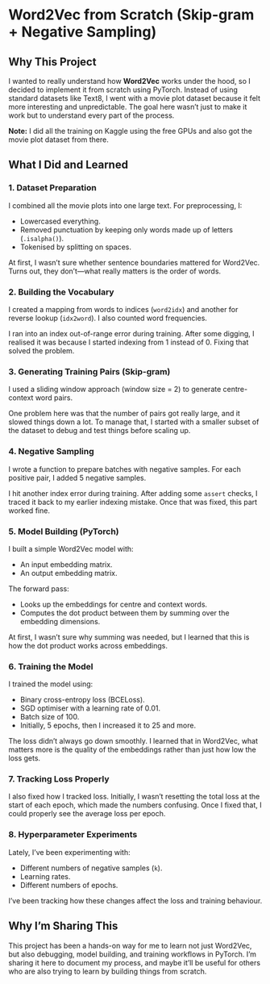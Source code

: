 # Word2Vec from Scratch (Skip-gram + Negative Sampling)

## Why This Project

I wanted to really understand how **Word2Vec** works under the hood, so I decided to implement it from scratch using PyTorch. Instead of using standard datasets like Text8, I went with a movie plot dataset because it felt more interesting and unpredictable. The goal here wasn’t just to make it work but to understand every part of the process.

**Note:** I did all the training on Kaggle using the free GPUs and also got the movie plot dataset from there.


## What I Did and Learned

### 1. Dataset Preparation

I combined all the movie plots into one large text. For preprocessing, I:

* Lowercased everything.
* Removed punctuation by keeping only words made up of letters (`.isalpha()`).
* Tokenised by splitting on spaces.

At first, I wasn’t sure whether sentence boundaries mattered for Word2Vec. Turns out, they don’t—what really matters is the order of words.


### 2. Building the Vocabulary

I created a mapping from words to indices (`word2idx`) and another for reverse lookup (`idx2word`). I also counted word frequencies.

I ran into an index out-of-range error during training. After some digging, I realised it was because I started indexing from 1 instead of 0. Fixing that solved the problem.


### 3. Generating Training Pairs (Skip-gram)

I used a sliding window approach (window size = 2) to generate centre-context word pairs.

One problem here was that the number of pairs got really large, and it slowed things down a lot. To manage that, I started with a smaller subset of the dataset to debug and test things before scaling up.


### 4. Negative Sampling

I wrote a function to prepare batches with negative samples. For each positive pair, I added 5 negative samples.

I hit another index error during training. After adding some `assert` checks, I traced it back to my earlier indexing mistake. Once that was fixed, this part worked fine.


### 5. Model Building (PyTorch)

I built a simple Word2Vec model with:

* An input embedding matrix.
* An output embedding matrix.

The forward pass:

* Looks up the embeddings for centre and context words.
* Computes the dot product between them by summing over the embedding dimensions.

At first, I wasn’t sure why summing was needed, but I learned that this is how the dot product works across embeddings.


### 6. Training the Model

I trained the model using:

* Binary cross-entropy loss (BCELoss).
* SGD optimiser with a learning rate of 0.01.
* Batch size of 100.
* Initially, 5 epochs, then I increased it to 25 and more.

The loss didn’t always go down smoothly. I learned that in Word2Vec, what matters more is the quality of the embeddings rather than just how low the loss gets.


### 7. Tracking Loss Properly

I also fixed how I tracked loss. Initially, I wasn’t resetting the total loss at the start of each epoch, which made the numbers confusing. Once I fixed that, I could properly see the average loss per epoch.


### 8. Hyperparameter Experiments

Lately, I’ve been experimenting with:

* Different numbers of negative samples (`k`).
* Learning rates.
* Different numbers of epochs.

I’ve been tracking how these changes affect the loss and training behaviour.


## Why I’m Sharing This

This project has been a hands-on way for me to learn not just Word2Vec, but also debugging, model building, and training workflows in PyTorch. I’m sharing it here to document my process, and maybe it’ll be useful for others who are also trying to learn by building things from scratch.

